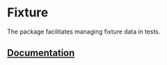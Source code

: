 # Fixture

The package facilitates managing fixture data in tests.

## [Documentation][doc]

[doc]: http://godoc.org/github.com/ready-steady/support/fixture
